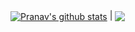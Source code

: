 <a href="https://github.com/Penguin5681/Penguin5681"><img align="center" src="https://github-readme-stats.vercel.app/api?username=Penguin5681&show_icons=true&include_all_commits=true&theme=buefy&hide_border=true" alt="Pranav's github stats" /></a> | <a href="https://github.com/Penguin5681/Penguin5681"><img align="center" src="https://github-readme-stats.vercel.app/api/top-langs/?username=Penguin5681&layout=compact&theme=buefy&hide_border=true" /></a>
